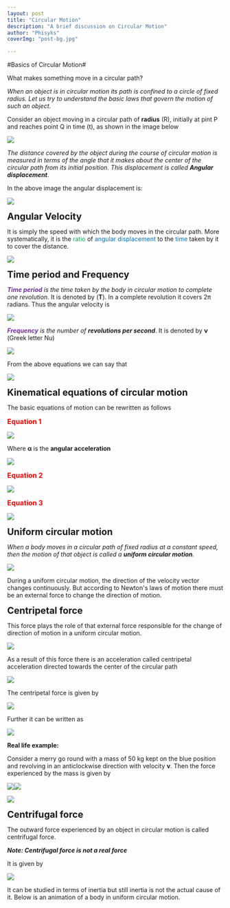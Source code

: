 ```yaml
---
layout: post
title: "Circular Motion"
description: "A brief discussion on Circular Motion"
author: "Phisyks"
coverImg: "post-bg.jpg"

---
```

#Basics of Circular Motion#

What makes something move in a circular path?

_When an object is in circular motion its path is confined to a circle of fixed radius. Let us try to understand the basic laws that govern the motion of such an object._

Consider an object moving in a circular path of **radius** (R), initially at pint P and reaches point Q in time (t), as shown in the image below

![](http://phisyks.files.wordpress.com/2015/09/092515_1038_circularmot1.png)

_The distance covered by the object during the course of circular motion is measured in terms of the angle that it makes about the center of the circular path from its initial position. This displacement is called **Angular displacement**_.

In the above image the angular displacement is:

![](http://phisyks.files.wordpress.com/2015/09/092515_1038_circularmot2.png)

<span style="font-size:16pt;">**Angular Velocity**</span>

It is simply the speed with which the body moves in the circular path. More systematically, it is the <span style="color:#00b050;">ratio</span> of <span style="color:#0070c0;">angular displacement</span> to the <span style="color:#0070c0;">time</span> taken by it to cover the distance.

![](http://phisyks.files.wordpress.com/2015/09/092515_1038_circularmot3.png)

<span style="font-size:16pt;">**Time period and Frequency**</span>

_<span style="color:#7030a0;">**Time period**</span> is the time taken by the body in circular motion to complete one revolution_. It is denoted by (**T**). In a complete revolution it covers 2π radians. Thus the angular velocity is

![](http://phisyks.files.wordpress.com/2015/09/092515_1038_circularmot4.png)

_<span style="color:#7030a0;">**Frequency**</span> is the number of **revolutions per second**_. It is denoted by **ν** (Greek letter Nu)

![](http://phisyks.files.wordpress.com/2015/09/092515_1038_circularmot5.png)

From the above equations we can say that

![](http://phisyks.files.wordpress.com/2015/09/092515_1038_circularmot6.png)

<span style="font-size:16pt;">**Kinematical equations of circular motion**</span>

The basic equations of motion can be rewritten as follows

<span style="color:red;font-size:12pt;">**Equation 1**</span>

![](http://phisyks.files.wordpress.com/2015/09/092515_1038_circularmot7.png)

Where **α** is the **angular acceleration**

![](http://phisyks.files.wordpress.com/2015/09/092515_1038_circularmot8.png)

<span style="color:red;font-size:12pt;">**Equation 2**</span>

![](http://phisyks.files.wordpress.com/2015/09/092515_1038_circularmot9.png)

<span style="color:red;font-size:12pt;">**Equation 3**</span>

![](http://phisyks.files.wordpress.com/2015/09/092515_1038_circularmot10.png)

<span style="font-size:16pt;">**Uniform circular motion**</span>

_When a body moves in a circular path of fixed radius at a constant speed, then the motion of that object is called a **uniform circular motion**._

![](http://phisyks.files.wordpress.com/2015/09/092515_1038_circularmot11.png)

During a uniform circular motion, the direction of the velocity vector changes continuously. But according to Newton's laws of motion there must be an external force to change the direction of motion.

<span style="font-size:16pt;">**Centripetal force**</span>

This force plays the role of that external force responsible for the change of direction of motion in a uniform circular motion.

![](http://phisyks.files.wordpress.com/2015/09/092515_1038_circularmot12.png)

As a result of this force there is an acceleration called centripetal acceleration directed towards the center of the circular path

![](http://phisyks.files.wordpress.com/2015/09/092515_1038_circularmot13.png)

The centripetal force is given by

![](http://phisyks.files.wordpress.com/2015/09/092515_1038_circularmot14.png)

Further it can be written as

![](http://phisyks.files.wordpress.com/2015/09/092515_1038_circularmot15.png)

**Real life example:**

Consider a merry go round with a mass of 50 kg kept on the blue position and revolving in an anticlockwise direction with velocity **v**. Then the force experienced by the mass is given by

![](http://phisyks.files.wordpress.com/2015/09/092515_1038_circularmot16.png)![](http://phisyks.files.wordpress.com/2015/09/092515_1038_circularmot17.png)

![](http://phisyks.files.wordpress.com/2015/09/092515_1038_circularmot18.png)

<span style="font-size:16pt;">**Centrifugal force**</span>

The outward force experienced by an object in circular motion is called centrifugal force.

**_Note: Centrifugal force is not a real force_**

It is given by

![](http://phisyks.files.wordpress.com/2015/09/092515_1038_circularmot19.png)

It can be studied in terms of inertia but still inertia is not the actual cause of it. Below is an animation of a body in uniform circular motion.
